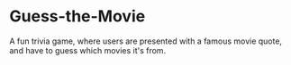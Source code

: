 # Guess-the-Movie
A fun trivia game, where users are presented with a famous movie quote, and have to guess which movies it's from.
